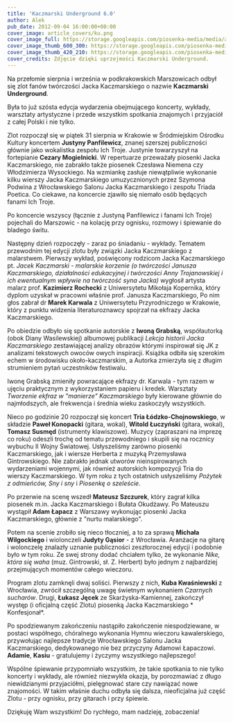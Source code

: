 ```yaml
---
title: 'Kaczmarski Underground 6.0'
author: Alek
pub_date: 2012-09-04 16:00:00+00:00
cover_image: article_covers/ku.png
cover_image_full: https://storage.googleapis.com/piosenka-media/media/article_covers/ku.png
cover_image_thumb_600_300: https://storage.googleapis.com/piosenka-media/media/article_covers/ku.png.600x300_q85_crop_upscale.jpg
cover_image_thumb_420_210: https://storage.googleapis.com/piosenka-media/media/article_covers/ku.png.420x210_q85_crop_upscale.jpg
cover_credits: Zdjęcie dzięki uprzejmości Kaczmarski Underground.
---
```


Na przełomie sierpnia i września w podkrakowskich Marszowicach odbył się zlot fanów twórczości Jacka Kaczmarskiego o nazwie **Kaczmarski Underground**.

Była to już szósta edycja wydarzenia obejmującego koncerty, wykłady, warsztaty artystyczne i przede wszystkim spotkania znajomych i przyjaciół z całej Polski i nie tylko. 

Zlot rozpoczął się w piątek 31 sierpnia w Krakowie w Śródmiejskim Ośrodku Kultury koncertem **Justyny Panfilewicz**, znanej szerszej publiczności głównie jako wokalistka zespołu Ich Troje. Justynie towarzyszył na fortepianie **Cezary Mogielnicki**. W repertuarze przeważały piosenki Jacka Kaczmarskiego, nie zabrakło także piosenek Czesława Niemena czy Włodzimierza Wysockiego. Na wzmiankę zasłuje niewątpliwie wykonanie kilku wierszy Jacka Kaczmarskiego umuzycznionych przez Szymona Podwina z Wrocławskiego Salonu Jacka Kaczmarskiego i zespołu Triada Poetica. Co ciekawe, na koncercie zjawiło się niemało osób będących fanami Ich Troje. 
 
 Po koncercie wszyscy (łącznie z Justyną Panfilewicz i fanami Ich Troje) pojechali do Marszowic - na kolację przy ognisku, rozmowy i śpiewanie do bladego świtu.

Następny dzień rozpoczęły - zaraz po śniadaniu - wykłady. Tematem przewodnim tej edycji zlotu były związki Jacka Kaczmarskiego z malarstwem. Pierwszy wykład, poświęcony rodzicom Jacka Kaczmarskiego pt. *Jacek Kaczmarski - malarskie korzenie (o twórczości Janusza Kaczmarskiego, działalności edukacyjnej i twórczości Anny Trojanowskiej i ich ewentualnym wpływie na twórczość syna Jacka)* wygłosił artysta malarz prof. **Kazimierz Rochecki** z Uniwersytetu Mikołaja Kopernika, który dyplom uzyskał w pracowni właśnie prof. Janusza Kaczmarskiego, Po nim głos zabrał dr **Marek Karwala** z Uniwersytetu Przyrodniczego w Krakowie, który z punktu widzenia literaturoznawcy spojrzał na ekfrazy Jacka Kaczmarskiego.

Po obiedzie odbyło się spotkanie autorskie z **Iwoną Grabską**, współautorką (obok Diany Wasilewskiej) albumowej publikacji *Lekcja historii Jacka Kaczmarskiego* zestawiającej analizy obrazów którymi inspirował się JK z analizami tekstowych owoców owych inspiracji. Książka odbiła się szerokim echem w środowisku około-kaczmarskim, a Autorka zmierzyła się z długim strumieniem pytań uczestników festiwalu.

Iwonę Grabską zmieniły powracające ekfrazy dr. Karwala - tym razem w ujęciu praktycznym z wykorzystaniem papieru i kredek. Warsztaty *Tworzenie ekfraz w "manierze" Kaczmarskiego* były kierowane głównie do najmłodszych, ale frekwencja i średnia wieku zaskoczyły wszystkich.

Nieco po godzinie 20 rozpoczął się koncert **Tria Łódzko-Chojnowskiego**, w składzie **Paweł Konopacki** (gitara, wokal), **Witold Łuczyński** (gitara, wokal), **Tomasz Susmęd** (istrumenty klawiszowe). Muzycy (zapraszani na imprezę co roku) odeszli trochę od tematu przewodniego i skupili się na rocznicy wybuchu II Wojny Światowej. Usłyszeliśmy zarówno piosenki Kaczmarskiego, jak i wiersze Herberta z muzyką Przemysława Gintrowskiego. Nie zabrakło jednak utworów nieinspirowanych wydarzeniami wojennymi, jak również autorskich kompozycji Tria do wierszy Kaczmarskiego. W tym roku z tych ostatnich usłyszeliśmy *Pożytek z odmieńców, Sny i sny* i *Piosenkę o szeleście*.

Po przerwie na scenę wszedł **Mateusz Szczurek**, który zagrał kilka piosenek m.in. Jacka Kaczmarskiego i Bułata Okudżawy. Po Mateuszu wystąpił **Adam Łapacz** z Warszawy wykonując piosenki Jacka Kaczmarskiego, głównie z "nurtu malarskiego".

Potem na scenie zrobiło się nieco tłoczniej, a to za sprawą **Michała Wilgockiego** i wiolonczeli **Judyty Gąsior** - z Wrocławia. Aranżacje na gitarę i wolonczelę znalazły uznanie publiczności zeszłorocznej edycji i podobnie było w tym roku. Ze swej strony dodać chciałem tylko, że wykonanie *Nike, która się waha* (muz. Gintrowski, sł. Z. Herbert) było jednym z najbardziej przejmujących momentów całego wieczoru.

Program zlotu zamknęli dwaj soliści. Pierwszy z nich, **Kuba Kwaśniewski** z Wrocławia, zwrócił szczególną uwagę świetnym wykonaniem *Czarnych sucharów*. Drugi, **Łukasz Jęcek** ze Skarżyska-Kamiennej, zakończył występ (i oficjalną część Zlotu) piosenką Jacka Kaczmarskiego * Konfesjonał*.

Po spodziewanym zakończeniu nastąpiło zakończenie niespodziewane, w postaci współnego, chóralnego wykonania Hymnu wieczoru kawalerskiego, przywołując najlepsze tradycje Wrocławskiego Salonu Jacka Kaczmarskiego, dedykowanego nie bez przyczyny Adamowi Łapaczowi. **Adamie**, **Kasiu** - gratulujemy i życzymy wszystkiego najlepszego!

Wspólne śpiewanie przypomniało wszystkim, że takie spotkania to nie tylko koncerty i wykłady, ale również niezwykła okazja, by porozmawiać z długo niewidzianymi przyjaciółmi, pielęgnować stare czy nawiązać nowe znajomości. W takim właśnie duchu odbyła się dalsza, nieoficjalna już część Zlotu - przy ognisku, przy gitarach i przy śpiewie.

Dziękuję Wam wszystkim! Do rychłego, mam nadzieję, zobaczenia!